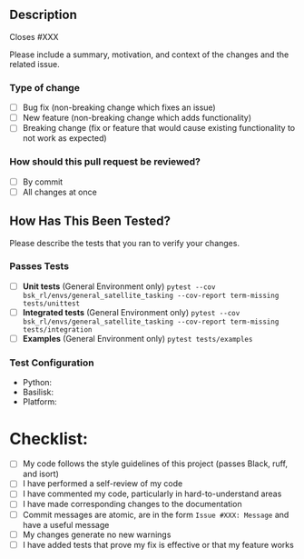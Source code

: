 ## Description
Closes #XXX

Please include a summary, motivation, and context of the changes and the related issue.

### Type of change
- [ ] Bug fix (non-breaking change which fixes an issue)
- [ ] New feature (non-breaking change which adds functionality)
- [ ] Breaking change (fix or feature that would cause existing functionality to not work as expected)

### How should this pull request be reviewed?
- [ ] By commit
- [ ] All changes at once

## How Has This Been Tested?

Please describe the tests that you ran to verify your changes.

### Passes Tests
- [ ] __Unit tests__ (General Environment only) `pytest --cov bsk_rl/envs/general_satellite_tasking --cov-report term-missing tests/unittest`
- [ ] __Integrated tests__ (General Environment only) `pytest --cov bsk_rl/envs/general_satellite_tasking --cov-report term-missing tests/integration`
- [ ] __Examples__ (General Environment only) `pytest tests/examples`

### Test Configuration
- Python:
- Basilisk:
- Platform: 

# Checklist:

- [ ] My code follows the style guidelines of this project (passes Black, ruff, and isort)
- [ ] I have performed a self-review of my code
- [ ] I have commented my code, particularly in hard-to-understand areas
- [ ] I have made corresponding changes to the documentation
- [ ] Commit messages are atomic, are in the form `Issue #XXX: Message` and have a useful message
- [ ] My changes generate no new warnings
- [ ] I have added tests that prove my fix is effective or that my feature works
